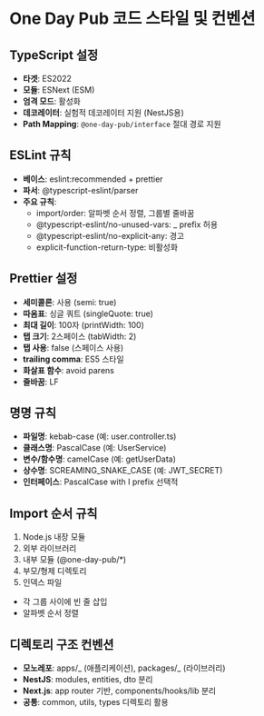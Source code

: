 # One Day Pub 코드 스타일 및 컨벤션

## TypeScript 설정

- **타겟**: ES2022
- **모듈**: ESNext (ESM)
- **엄격 모드**: 활성화
- **데코레이터**: 실험적 데코레이터 지원 (NestJS용)
- **Path Mapping**: `@one-day-pub/interface` 절대 경로 지원

## ESLint 규칙

- **베이스**: eslint:recommended + prettier
- **파서**: @typescript-eslint/parser
- **주요 규칙**:
  - import/order: 알파벳 순서 정렬, 그룹별 줄바꿈
  - @typescript-eslint/no-unused-vars: \_ prefix 허용
  - @typescript-eslint/no-explicit-any: 경고
  - explicit-function-return-type: 비활성화

## Prettier 설정

- **세미콜론**: 사용 (semi: true)
- **따옴표**: 싱글 쿼트 (singleQuote: true)
- **최대 길이**: 100자 (printWidth: 100)
- **탭 크기**: 2스페이스 (tabWidth: 2)
- **탭 사용**: false (스페이스 사용)
- **trailing comma**: ES5 스타일
- **화살표 함수**: avoid parens
- **줄바꿈**: LF

## 명명 규칙

- **파일명**: kebab-case (예: user.controller.ts)
- **클래스명**: PascalCase (예: UserService)
- **변수/함수명**: camelCase (예: getUserData)
- **상수명**: SCREAMING_SNAKE_CASE (예: JWT_SECRET)
- **인터페이스**: PascalCase with I prefix 선택적

## Import 순서 규칙

1. Node.js 내장 모듈
2. 외부 라이브러리
3. 내부 모듈 (@one-day-pub/\*)
4. 부모/형제 디렉토리
5. 인덱스 파일

- 각 그룹 사이에 빈 줄 삽입
- 알파벳 순서 정렬

## 디렉토리 구조 컨벤션

- **모노레포**: apps/_ (애플리케이션), packages/_ (라이브러리)
- **NestJS**: modules, entities, dto 분리
- **Next.js**: app router 기반, components/hooks/lib 분리
- **공통**: common, utils, types 디렉토리 활용

